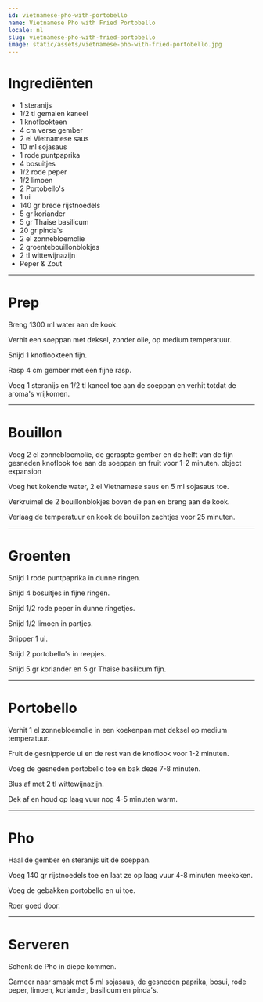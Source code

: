 ```yaml
---
id: vietnamese-pho-with-portobello
name: Vietnamese Pho with Fried Portobello
locale: nl
slug: vietnamese-pho-with-fried-portobello
image: static/assets/vietnamese-pho-with-fried-portobello.jpg
---
```


# Ingrediënten

- 1 steranijs
- 1/2 tl gemalen kaneel
- 1 knoflookteen
- 4 cm verse gember
- 2 el Vietnamese saus
- 10 ml sojasaus
- 1 rode puntpaprika
- 4 bosuitjes
- 1/2 rode peper
- 1/2 limoen
- 2 Portobello's
- 1 ui
- 140 gr brede rijstnoedels
- 5 gr koriander
- 5 gr Thaise basilicum
- 20 gr pinda's
- 2 el zonnebloemolie
- 2 groentebouillonblokjes
- 2 tl wittewijnazijn
- Peper & Zout

---

# Prep

Breng 1300 ml water aan de kook.

Verhit een soeppan met deksel, zonder olie, op medium temperatuur.

Snijd 1 knoflookteen fijn.

Rasp 4 cm gember met een fijne rasp.

Voeg 1 steranijs en 1/2 tl kaneel toe aan de soeppan en verhit totdat de aroma's vrijkomen.

---

# Bouillon

Voeg 2 el zonnebloemolie, de geraspte gember en de helft van de fijn gesneden knoflook toe aan de soeppan en fruit voor 1-2 minuten. object expansion

Voeg het kokende water, 2 el Vietnamese saus en 5 ml sojasaus toe.

Verkruimel de 2 bouillonblokjes boven de pan en breng aan de kook.

Verlaag de temperatuur en kook de bouillon zachtjes voor 25 minuten. 

---

# Groenten

Snijd 1 rode puntpaprika in dunne ringen.

Snijd 4 bosuitjes in fijne ringen.

Snijd 1/2 rode peper in dunne ringetjes.

Snijd 1/2 limoen in partjes.

Snipper 1 ui.

Snijd 2 portobello's in reepjes.

Snijd 5 gr koriander en 5 gr Thaise basilicum fijn.

---

# Portobello

Verhit 1 el zonnebloemolie in een koekenpan met deksel op medium temperatuur.

Fruit de gesnipperde ui en de rest van de knoflook voor 1-2 minuten.

Voeg de gesneden portobello toe en bak deze 7-8 minuten.

Blus af met 2 tl wittewijnazijn. 

Dek af en houd op laag vuur nog 4-5 minuten warm.

---

# Pho

Haal de gember en steranijs uit de soeppan.

Voeg 140 gr rijstnoedels toe en laat ze op laag vuur 4-8 minuten meekoken.

Voeg de gebakken portobello en ui toe.

Roer goed door.

---

# Serveren

Schenk de Pho in diepe kommen.

Garneer naar smaak met 5 ml sojasaus, de gesneden paprika, bosui, rode peper, limoen, koriander, basilicum en pinda's.
